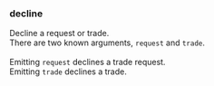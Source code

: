 ### decline
Decline a request or trade.<br>
There are two known arguments, `request` and `trade`.<br>
<br>
Emitting `request` declines a trade request.<br>
Emitting `trade` declines a trade.
